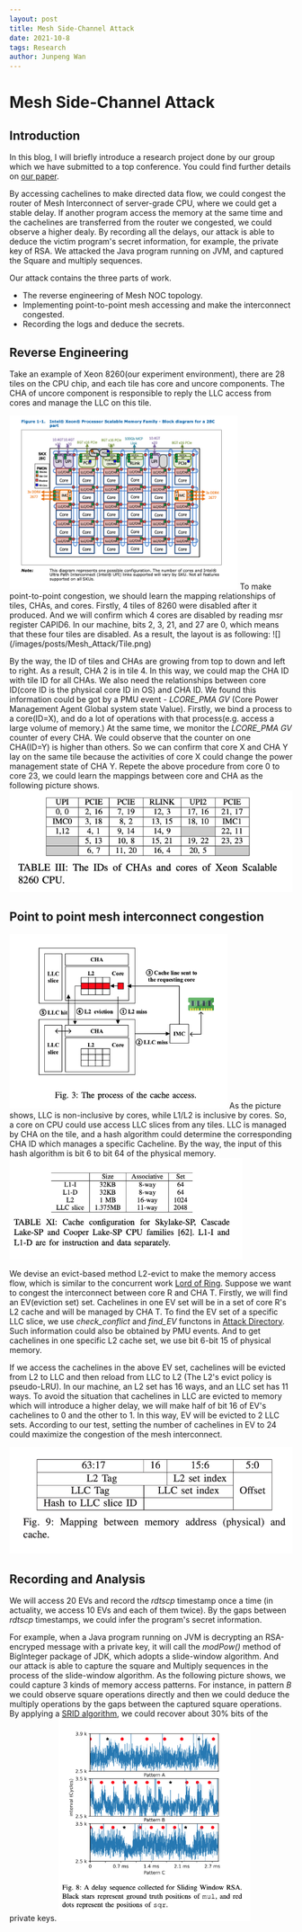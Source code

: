 ```yaml
---
layout: post
title: Mesh Side-Channel Attack
date: 2021-10-8
tags: Research
author: Junpeng Wan
---
```


# Mesh Side-Channel Attack
## Introduction
In this blog, I will briefly introduce a research project done by our group which we have submitted to a top conference. You could find further details on [our paper](/files/MeshUp.pdf).

By accessing cachelines to make directed data flow, we could congest the router of Mesh Interconnect of server-grade CPU, where we could get a stable delay. If another program access the memory at the same time and the cachelines are transferred from the router we congested, we could observe a higher dealy. By recording all the delays, our attack is able to deduce the victim program's secret information, for example, the private key of RSA. We attacked the Java program running on JVM, and captured the Square and multiply sequences.

Our attack contains the three parts of work.
+ The reverse engineering of Mesh NOC topology. 
+ Implementing point-to-point mesh accessing and make the interconnect congested.
+ Recording the logs and deduce the secrets.

## Reverse Engineering 
Take an example of Xeon 8260(our experiment environment), there are 28 tiles on the CPU chip, and each tile has core and uncore components. The CHA of uncore component is responsible to reply the LLC access from cores and manage the LLC on this tile.
<!-- ![](/images/posts/Mesh_Attack/Xeon_layout.png) -->
<img src="/images/posts/Mesh_Attack/Xeon_layout.png" style="zoom:80%" />
To make point-to-point congestion, we should learn the mapping relationships of tiles, CHAs, and cores. 
Firstly, 4 tiles of 8260 were disabled after it produced. And we will confirm which 4 cores are disabled by reading msr register CAPID6. In our machine, bits 2, 3, 21, and 27 are 0, which means that these four tiles are disabled.  As a result, the layout is as following: 
![](/images/posts/Mesh_Attack/Tile.png)

By the way, the ID of tiles and CHAs are growing from top to down and left to right. As a result, CHA 2 is in tile 4. In this way, we could map the CHA ID with tile ID for all CHAs. 
We also need the relationships between core ID(core ID is the physical core ID in OS) and CHA ID. We found this information could be got by a PMU event - *LCORE_PMA GV* (Core Power Management Agent Global system state Value). Firstly, we bind a process to a core(ID=X), and do a lot of operations with that process(e.g. access a large volume of memory.) At the same time, we monitor the *LCORE_PMA GV* counter of every CHA. We could observe that the counter on one CHA(ID=Y) is higher than others. So we can confirm that core X and CHA Y lay on the same tile because the activities of core X could change the power management state of CHA Y. Repete the above procedure from core 0 to core 23, we could learn the mappings between core and CHA as the following picture shows.
![](/images/posts/Mesh_Attack/CHA_CORE.png)

## Point to point mesh interconnect congestion
<!-- ![](/images/posts/Mesh_Attack/Cache_access.png) -->
<img src="/images/posts/Mesh_Attack/Cache_access.png" style="zoom:60%" />
As the picture shows, LLC is non-inclusive by cores, while L1/L2 is inclusive by cores. So, a core on CPU could use access LLC slices from any tiles. LLC is managed by CHA on the tile, and a hash algorithm could determine the corresponding CHA ID which manages a specific Cacheline. By the way, the input of this hash algorithm is bit 6 to bit 64 of the physical memory.
<img src="/images/posts/Mesh_Attack/Associative.png" style="zoom:60%" />
<!-- ![](/images/posts/Mesh_Attack/Associative.png) -->

We devise an evict-based method L2-evict to make the memory access flow, which is similar to the concurrent work [Lord of Ring](https://arxiv.org/abs/2103.03443). Suppose we want to congest the interconnect between core R and CHA T. Firstly, we will find an EV(eviction set) set. Cachelines in one EV set will be in a set of core R's L2 cache and will be managed by CHA T. To find the EV set of a specific LLC slice, we use *check_conflict* and *find_EV* functons in [Attack Directory](https://ieeexplore.ieee.org/stamp/stamp.jsp?tp=&arnumber=8835325&tag=1). Such information could also be obtained by PMU events. And to get cachelines in one specific L2 cache set, we use bit 6-bit 15 of physical memory. 

If we access the cachelines in the above EV set, cachelines will be evicted from L2 to LLC and then reload from LLC to L2 (The L2's evict policy is pseudo-LRU). In our machine, an L2 set has 16 ways, and an LLC set has 11 ways. To avoid the situation that cachelines in LLC are evicted to memory which will introduce a higher delay, we will make half of bit 16 of EV's cachelines to 0 and the other to 1. In this way, EV will be evicted to 2 LLC sets. According to our test, setting the number of cachelines in EV to 24 could maximize the congestion of the mesh interconnect.

<img src="/images/posts/Mesh_Attack/Mapping.png" style="zoom:60%" />
<!-- ![](/images/posts/Mesh_Attack/Mapping.png) -->

## Recording and Analysis
We will access 20 EVs and record the *rdtscp* timestamp once a time (in actuality, we access 10 EVs and each of them twice). By the gaps between *rdtscp* timestamps, we could infer the program's secret information.

For example, when a Java program running on JVM is decrypting an RSA-encryped message with a private key, it will call the *modPow()* method of BigInteger package of JDK, which adopts a slide-window algorithm. And our attack is able to capture the square and Multiply sequences in the process of the slide-window algorithm. As the following picture shows, we could capture 3 kinds of memory access patterns. For instance, in pattern *B* we could observe square operations directly and then we could deduce the multiply operations by the gaps between the captured square operations. By applying a [SRID algorithm](https://eprint.iacr.org/2017/627.pdf), we could recover about 30% bits of the private keys.
<img src="/images/posts/Mesh_Attack/Pattern.png" style="zoom:60%" />
<!-- ![](/images/posts/Mesh_Attack/Pattern.png) -->